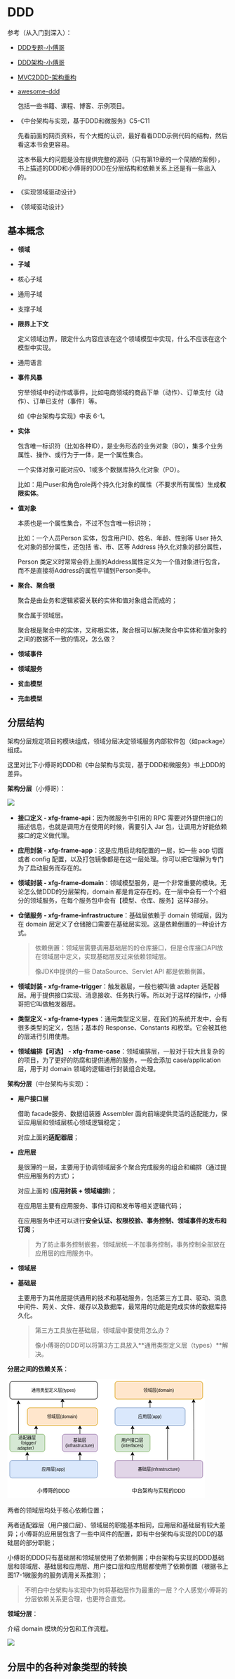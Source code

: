 # DDD

参考（从入门到深入）：

+ [DDD专题-小傅哥](https://bugstack.cn/md/develop/framework/ddd/2019-10-15-DDD%E4%B8%93%E9%A2%98%E6%A1%88%E4%BE%8B%E4%B8%80%E3%80%8A%E5%88%9D%E8%AF%86%E9%A2%86%E5%9F%9F%E9%A9%B1%E5%8A%A8%E8%AE%BE%E8%AE%A1DDD%E8%90%BD%E5%9C%B0%E3%80%8B.html)

+ [DDD架构-小傅哥](https://bugstack.cn/md/road-map/ddd.html)

+ [MVC2DDD-架构重构](https://bugstack.cn/md/road-map/mvc2ddd.html)

+ [awesome-ddd](https://github.com/heynickc/awesome-ddd)

  包括一些书籍、课程、博客、示例项目。

+ 《中台架构与实现，基于DDD和微服务》C5-C11

  先看前面的网页资料，有个大概的认识，最好看看DDD示例代码的结构，然后看这本书会更容易。

  这本书最大的问题是没有提供完整的源码（只有第19章的一个简陋的案例），书上描述的DDD和小傅哥的DDD在分层结构和依赖关系上还是有一些出入的。

+ 《实现领域驱动设计》

+ 《领域驱动设计》



## 基本概念

+ **领域**

+ **子域**

+ 核心子域

+ 通用子域

+ 支撑子域

+ **限界上下文**

  定义领域边界，限定什么内容应该在这个领域模型中实现，什么不应该在这个模型中实现。

+ 通用语言

+ **事件风暴**

  穷举领域中的动作或事件，比如电商领域的商品下单（动作）、订单支付（动作）、订单已支付（事件）等。

  如《中台架构与实现》中表 6-1。

+ **实体**

  包含唯一标识符（比如各种ID），是业务形态的业务对象（BO），集多个业务属性、操作、或行为于一体，是一个属性集合。

  一个实体对象可能对应0、1或多个数据库持久化对象（PO）。

  比如：用户user和角色role两个持久化对象的属性（不要求所有属性）生成**权限实体**。

+ **值对象**

  本质也是一个属性集合，不过不包含唯一标识符；

  比如：一个人员Person 实体，包含用户ID、姓名、年龄、性别等 User 持久化对象的部分属性，还包括 省、市、区等 Address 持久化对象的部分属性，

  Person 类定义时常常会将上面的Address属性定义为一个值对象进行包含，而不是直接将Address的属性平铺到Person类中。

+ **聚合、聚合根**

  聚合是由业务和逻辑紧密关联的实体和值对象组合而成的；

  聚合属于领域层。

  聚合根是聚合中的实体，又称根实体，聚合根可以解决聚合中实体和值对象的之间的数据不一致的情况，怎么做？

+ **领域事件**

+ **领域服务**

+ **贫血模型**
+ **充血模型**



## 分层结构

架构分层规定项目的模块组成，领域分层决定领域服务内部软件包（如package）组成。

这里对比下小傅哥的DDD和《中台架构与实现，基于DDD和微服务》书上DDD的差异。

**架构分层**（小傅哥）：

![](https://bugstack.cn/images/roadmap/tutorial/road-map-230624-03.png?raw=true)

- **接口定义 - xfg-frame-api**：因为微服务中引用的 RPC 需要对外提供接口的描述信息，也就是调用方在使用的时候，需要引入 Jar 包，让调用方好能依赖接口的定义做代理。

- **应用封装 - xfg-frame-app**：这是应用启动和配置的一层，如一些 aop 切面或者 config 配置，以及打包镜像都是在这一层处理。你可以把它理解为专门为了启动服务而存在的。

- **领域封装 - xfg-frame-domain**：领域模型服务，是一个非常重要的模块。无论怎么做DDD的分层架构，domain 都是肯定存在的。在一层中会有一个个细分的领域服务，在每个服务包中会有【模型、仓库、服务】这样3部分。

- **仓储服务 - xfg-frame-infrastructure**：基础层依赖于 domain 领域层，因为在 domain 层定义了仓储接口需要在基础层实现。这是依赖倒置的一种设计方式。

  > 依赖倒置：领域层需要调用基础层的的仓库接口，但是仓库接口API放在领域层中定义，实现基础层反过来依赖领域层。
  >
  > 像JDK中提供的一些 DataSource、Servlet API  都是依赖倒置。

- **领域封装 - xfg-frame-trigger**：触发器层，一般也被叫做 adapter 适配器层。用于提供接口实现、消息接收、任务执行等。所以对于这样的操作，小傅哥把它叫做触发器层。

- **类型定义 - xfg-frame-types**：通用类型定义层，在我们的系统开发中，会有很多类型的定义，包括；基本的 Response、Constants 和枚举。它会被其他的层进行引用使用。

- **领域编排【可选】 - xfg-frame-case**：领域编排层，一般对于较大且复杂的的项目，为了更好的防腐和提供通用的服务，一般会添加 case/application 层，用于对 domain 领域的逻辑进行封装组合处理。

**架构分层**（中台架构与实现）：

+ **用户接口层**

  借助 facade服务、数据组装器 Assembler 面向前端提供灵活的适配能力，保证应用层和领域层核心领域逻辑稳定；

  对应上面的**适配器层**；

+ **应用层**

  是很薄的一层，主要用于协调领域层多个聚合完成服务的组合和编排（通过提供应用服务的方式）；

  对应上面的 (**应用封装 + 领域编排**)；

  在应用层主要有应用服务、事件订阅和发布等相关逻辑代码；

  在应用服务中还可以进行**安全认证、权限校验、事务控制、领域事件的发布和订阅**；

  > 为了防止事务控制嵌套，领域层统一不加事务控制，事务控制全部放在应用层的应用服务中。

+ **领域层**

+ **基础层**

  主要用于为其他层提供通用的技术和基础服务，包括第三方工具、驱动、消息中间件、网关、文件、缓存以及数据库，最常用的功能是完成实体的数据库持久化。

  > 第三方工具放在基础层，领域层中要使用怎么办？
  >
  > 像小傅哥的DDD可以将第3方工具放入**通用类型定义层（types）**解决。

**分层之间的依赖关系**：

<img src="../../imgs/DDD分层对比.png"  />

两者的领域层均处于核心依赖位置；

两者适配器层（用户接口层）、领域层的职能基本相同，应用层和基础层有较大差异；小傅哥的应用层包含了一些中间件的配置，即有中台架构与实现的DDD的基础层的部分职能；

小傅哥的DDD只有基础层和领域层使用了依赖倒置；中台架构与实现的DDD基础层和领域层、基础层和应用层、用户接口层和应用层都使用了依赖倒置（根据书上图17-1微服务的服务调用关系推测）；

> 不明白中台架构与实现中为何将基础层作为最重的一层？个人感觉小傅哥的分层依赖关系更合理，也更符合直觉。



**领域分层**：

介绍 domain 模块的分包和工作流程。

![](https://bugstack.cn/images/roadmap/tutorial/roadmap-ddd-01.png?raw=true)



## 分层中的各种对象类型的转换



